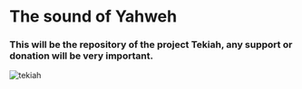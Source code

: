 # The sound of Yahweh
### This will be the repository of the project Tekiah, any support or donation will be very important.

![tekiah](https://imgur.com/8q3BHN6.png)